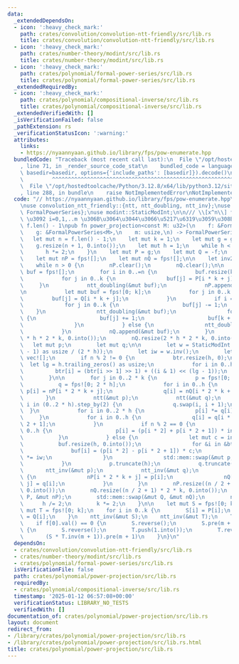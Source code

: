 ```yaml
---
data:
  _extendedDependsOn:
  - icon: ':heavy_check_mark:'
    path: crates/convolution/convolution-ntt-friendly/src/lib.rs
    title: crates/convolution/convolution-ntt-friendly/src/lib.rs
  - icon: ':heavy_check_mark:'
    path: crates/number-theory/modint/src/lib.rs
    title: crates/number-theory/modint/src/lib.rs
  - icon: ':heavy_check_mark:'
    path: crates/polynomial/formal-power-series/src/lib.rs
    title: crates/polynomial/formal-power-series/src/lib.rs
  _extendedRequiredBy:
  - icon: ':heavy_check_mark:'
    path: crates/polynomial/compositional-inverse/src/lib.rs
    title: crates/polynomial/compositional-inverse/src/lib.rs
  _extendedVerifiedWith: []
  _isVerificationFailed: false
  _pathExtension: rs
  _verificationStatusIcon: ':warning:'
  attributes:
    links:
    - https://nyaannyaan.github.io/library/fps/pow-enumerate.hpp
  bundledCode: "Traceback (most recent call last):\n  File \"/opt/hostedtoolcache/Python/3.12.8/x64/lib/python3.12/site-packages/onlinejudge_verify/documentation/build.py\"\
    , line 71, in _render_source_code_stat\n    bundled_code = language.bundle(stat.path,\
    \ basedir=basedir, options={'include_paths': [basedir]}).decode()\n          \
    \         ^^^^^^^^^^^^^^^^^^^^^^^^^^^^^^^^^^^^^^^^^^^^^^^^^^^^^^^^^^^^^^^^^^^^^^^^^^^^^^^^^\n\
    \  File \"/opt/hostedtoolcache/Python/3.12.8/x64/lib/python3.12/site-packages/onlinejudge_verify/languages/rust.py\"\
    , line 288, in bundle\n    raise NotImplementedError\nNotImplementedError\n"
  code: "// https://nyaannyaan.github.io/library/fps/pow-enumerate.hpp\n\n#![allow(non_snake_case)]\n\
    \nuse convolution_ntt_friendly::{ntt, ntt_doubling, ntt_inv};\nuse formal_power_series::{fps,\
    \ FormalPowerSeries};\nuse modint::StaticModInt;\n\n/// \\[x^n\\] f(x)^i g(x)\
    \ \u3092 i=0,1,..m \u306B\u3064\u3044\u3066\u5217\u6319\u3059\u308B  \n/// n =\
    \ f.len() - 1\npub fn power_projection<const M: u32>(\n    f: &FormalPowerSeries<M>,\n\
    \    g: &FormalPowerSeries<M>,\n    m: usize,\n) -> FormalPowerSeries<M> {\n \
    \   let mut n = f.len() - 1;\n    let mut k = 1;\n    let mut g = g.clone();\n\
    \    g.resize(n + 1, 0.into());\n    let mut h = 1;\n    while h < n + 1 {\n \
    \       h *= 2;\n    }\n    let mut P = g;\n    let mut Q = -f;\n    Q[0] += 1;\n\
    \    let mut nP = fps![];\n    let mut nQ = fps![];\n\n    let inv2 = StaticModInt::<M>::new(2).inv();\n\
    \    while n > 0 {\n        nP.clear();\n        nQ.clear();\n\n        let mut\
    \ buf = fps![];\n        for i in 0..=n {\n            buf.resize(k, 0.into());\n\
    \            for j in 0..k {\n                buf[j] = P[i * k + j];\n       \
    \     }\n            ntt_doubling(&mut buf);\n            nP.append(&mut buf);\n\
    \n            let mut buf = fps![0; k];\n            for j in 0..k {\n       \
    \         buf[j] = Q[i * k + j];\n            }\n            if i == 0 {\n   \
    \             for j in 0..k {\n                    buf[j] -= 1;\n            \
    \    }\n                ntt_doubling(&mut buf);\n                for j in 0..k\
    \ {\n                    buf[j] += 1;\n                    buf[k + j] -= 1;\n\
    \                }\n            } else {\n                ntt_doubling(&mut buf);\n\
    \            }\n            nQ.append(&mut buf);\n        }\n        nP.resize(2\
    \ * h * 2 * k, 0.into());\n        nQ.resize(2 * h * 2 * k, 0.into());\n     \
    \   let mut p;\n        let mut q;\n\n        let w = StaticModInt::<M>::new(StaticModInt::<M>::G).pow((M\
    \ - 1) as usize / (2 * h));\n        let iw = w.inv();\n        let mut btr =\
    \ vec![];\n        if n % 2 != 0 {\n            btr.resize(h, 0);\n          \
    \  let lg = h.trailing_zeros() as usize;\n            for i in 0..h {\n      \
    \          btr[i] = (btr[i >> 1] >> 1) + ((i & 1) << (lg - 1));\n            }\n\
    \        }\n\n        for j in 0..2 * k {\n            p = fps![0; 2 * h];\n \
    \           q = fps![0; 2 * h];\n            for i in 0..h {\n               \
    \ p[i] = nP[i * 2 * k + j];\n                q[i] = nQ[i * 2 * k + j];\n     \
    \       }\n            ntt(&mut p);\n            ntt(&mut q);\n            for\
    \ i in (0..2 * h).step_by(2) {\n                q.swap(i, i + 1);\n          \
    \  }\n            for i in 0..2 * h {\n                p[i] *= q[i];\n       \
    \     }\n            for i in 0..h {\n                q[i] = q[i * 2] * q[i *\
    \ 2 + 1];\n            }\n            if n % 2 == 0 {\n                for i in\
    \ 0..h {\n                    p[i] = (p[i * 2] + p[i * 2 + 1]) * inv2;\n     \
    \           }\n            } else {\n                let mut c = inv2;\n     \
    \           buf.resize(h, 0.into());\n                for &i in &btr {\n     \
    \               buf[i] = (p[i * 2] - p[i * 2 + 1]) * c;\n                    c\
    \ *= iw;\n                }\n                std::mem::swap(&mut p, &mut buf);\n\
    \            }\n            p.truncate(h);\n            q.truncate(h);\n     \
    \       ntt_inv(&mut p);\n            ntt_inv(&mut q);\n            for i in 0..h\
    \ {\n                nP[i * 2 * k + j] = p[i];\n                nQ[i * 2 * k +\
    \ j] = q[i];\n            }\n        }\n        nP.resize((n / 2 + 1) * 2 * k,\
    \ 0.into());\n        nQ.resize((n / 2 + 1) * 2 * k, 0.into());\n        std::mem::swap(&mut\
    \ P, &mut nP);\n        std::mem::swap(&mut Q, &mut nQ);\n        n /= 2;\n  \
    \      h /= 2;\n        k *= 2;\n    }\n\n    let mut S = fps![0; k];\n    let\
    \ mut T = fps![0; k];\n    for i in 0..k {\n        S[i] = P[i];\n        T[i]\
    \ = Q[i];\n    }\n    ntt_inv(&mut S);\n    ntt_inv(&mut T);\n    T[0] -= 1;\n\
    \    if f[0].val() == 0 {\n        S.reverse();\n        S.pre(m + 1)\n    } else\
    \ {\n        S.reverse();\n        T.push(1.into());\n        T.reverse();\n \
    \       (S * T.inv(m + 1)).pre(m + 1)\n    }\n}\n"
  dependsOn:
  - crates/convolution/convolution-ntt-friendly/src/lib.rs
  - crates/number-theory/modint/src/lib.rs
  - crates/polynomial/formal-power-series/src/lib.rs
  isVerificationFile: false
  path: crates/polynomial/power-projection/src/lib.rs
  requiredBy:
  - crates/polynomial/compositional-inverse/src/lib.rs
  timestamp: '2025-01-12 06:57:08+00:00'
  verificationStatus: LIBRARY_NO_TESTS
  verifiedWith: []
documentation_of: crates/polynomial/power-projection/src/lib.rs
layout: document
redirect_from:
- /library/crates/polynomial/power-projection/src/lib.rs
- /library/crates/polynomial/power-projection/src/lib.rs.html
title: crates/polynomial/power-projection/src/lib.rs
---
```

